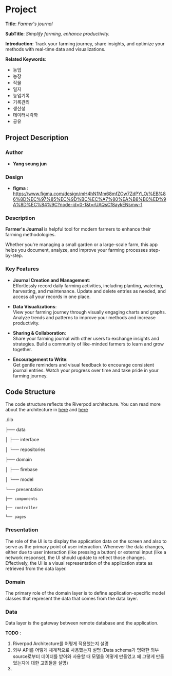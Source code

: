 # Project

**Title**: *Farmer's journal*

**SubTitle**: *Simplify farming, enhance productivity.*

**Introduction**: Track your farming journey, share insights, and optimize your methods with real-time data and visualizations. 

**Related Keywords**: 
- 농업
- 농장
- 작물
- 일지
- 농업기록
- 기록관리
- 생산성 
- 데이터시각화
- 공유

## Project Description 

### Author

- **Yang seung jun** 

### Design 

- **figma** : https://www.figma.com/design/mH4hN1Mm68mfZOw7ZdPYLO/%EB%86%8D%EC%97%85%EC%9D%BC%EC%A7%80%EA%B8%B0%ED%9A%8D%EC%84%9C?node-id=0-1&t=rUAQsCf8aykENsmw-1

### Description

**Farmer's Journal** is helpful tool for modern farmers to enhance their farming methodologies. 

Whether you're managing a small garden or a large-scale farm, this app helps you document, analyze, and improve your farming processes step-by-step.

### Key Features 

- **Journal Creation and Management**:  
  Effortlessly record daily farming activities, including planting, watering, harvesting, and maintenance. Update and delete entries as needed, and access all your records in one place.

- **Data Visualizations**:  
  View your farming journey through visually engaging charts and graphs. Analyze trends and patterns to improve your methods and increase productivity.

- **Sharing & Collaboration**:  
  Share your farming journal with other users to exchange insights and strategies. Build a community of like-minded farmers to learn and grow together.

- **Encouragement to Write**:  
  Get gentle reminders and visual feedback to encourage consistent journal entries. Watch your progress over time and take pride in your farming journey.

## Code Structure 
The code structure reflects the Riverpod architecture.
You can read more about the architecture in [here](https://yesj1234.github.io/posts/flutter_app_architecture2) and [here](https://yesj1234.github.io/posts/flutter_app_architecture)

./lib  

├── data  

│   ├── interface  

│   └── repositories  

├── domain  

│    ├── firebase  

│    └── model  

└── presentation  

    ├── components  

    ├── controller  

    └── pages  



### Presentation
The role of the UI is to display the application data on the screen and also to serve as the primary point of user interaction.
Whenever the data changes, either due to user interaction (like pressing a button) or external input (like a network response), the UI should update to reflect those changes.
Effectively, the UI is a visual representation of the application state as retrieved from the data layer.

### Domain
The primary role of the domain layer is to define application-specific model classes that represent the data that comes from the data layer.

### Data
Data layer is the gateway between remote database and the application. 



**TODO** :
1. Riverpod Architecture를 어떻게 적용했는지 설명 
2. 외부 API를 어떻게 체계적으로 사용했는지 설명 (Data schema가 명확한 외부 source로부터 데이터를 받아와 사용할 때 모델을 어떻게 만들었고 왜 그렇게 만들었는지에 대한 고민들을 설명)
3. 